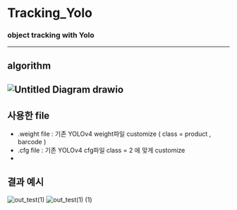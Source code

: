 # Tracking_Yolo
### object tracking with Yolo
-----------------------
## algorithm
![Untitled Diagram drawio](https://user-images.githubusercontent.com/62283017/137351570-0581accd-cafa-463c-a435-52f1128c38e3.png)
-----------------------
## 사용한 file
- .weight file : 기존 YOLOv4 weight파일 customize ( class = product , barcode )
- .cfg file : 기존 YOLOv4 cfg파일 class = 2 에 맞게 customize
- 
## 결과 예시
![out_test(1)](https://user-images.githubusercontent.com/62283017/137354306-d42014db-5ab3-4013-97fe-03e67428ebb3.gif)
![out_test(1) (1)](https://user-images.githubusercontent.com/62283017/137355024-64e4fcf2-bd88-4b59-a81d-1f82cd491bc7.gif)
